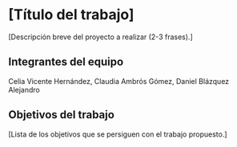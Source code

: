 # [Título del trabajo]

[Descripción breve del proyecto a realizar (2-3 frases).]

## Integrantes del equipo

Celia Vicente Hernández, Claudia Ambrós Gómez, Daniel Blázquez Alejandro

## Objetivos del trabajo

[Lista de los objetivos que se persiguen con el trabajo propuesto.]
